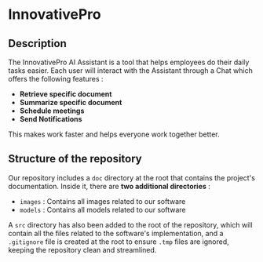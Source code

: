 # InnovativePro

## Description

The InnovativePro AI Assistant is a tool that helps employees do their daily
tasks easier. Each user will interact with the Assistant through a Chat which
offers the following features :

- **Retrieve specific document**
- **Summarize specific document**  
- **Schedule meetings**
- **Send Notifications**

This makes work faster and helps everyone work together better.



## Structure of the repository

Our repository includes  a `doc` directory at the root that contains the
project's documentation. Inside it, there are **two additional directories** :

- `images` : Contains all images related to our software
- `models` : Contains all  models related to our software


A `src` directory has also been added to the root of the repository, which will
contain all the files related to the software's implementation, and a 
`.gitignore` file is created at the root to ensure `.tmp` files are ignored,
keeping the repository clean and streamlined.

